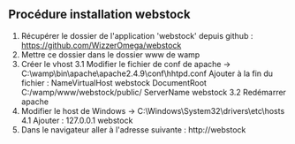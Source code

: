 ## Procédure installation webstock

1. Récupérer le dossier de l'application 'webstock' depuis github : https://github.com/WizzerOmega/webstock
2. Mettre ce dossier dans le dossier www de wamp
3. Créer le vhost 
	3.1 Modifier le fichier de conf de apache -> C:\wamp\bin\apache\apache2.4.9\conf\hhtpd.conf
		Ajouter à la fin du fichier :
			NameVirtualHost webstock
			<VirtualHost webstock>
			    DocumentRoot C:/wamp/www/webstock/public/
			    ServerName webstock
			</VirtualHost>
	3.2 Redémarrer apache
4. Modifier le host de Windows -> C:\Windows\System32\drivers\etc\hosts
	4.1 Ajouter :
		127.0.0.1       webstock
5. Dans le navigateur aller à l'adresse suivante : http://webstock